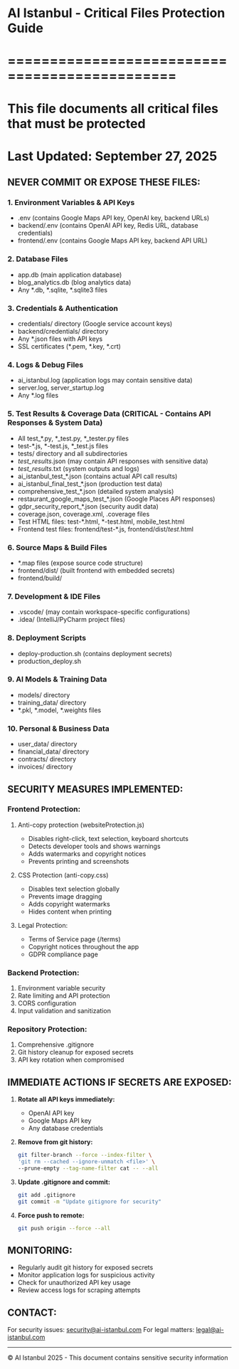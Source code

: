 # AI Istanbul - Critical Files Protection Guide
# ==============================================
# This file documents all critical files that must be protected
# Last Updated: September 27, 2025

## NEVER COMMIT OR EXPOSE THESE FILES:

### 1. Environment Variables & API Keys
- .env (contains Google Maps API key, OpenAI key, backend URLs)
- backend/.env (contains OpenAI API key, Redis URL, database credentials)
- frontend/.env (contains Google Maps API key, backend API URL)

### 2. Database Files
- app.db (main application database)
- blog_analytics.db (blog analytics data)
- Any *.db, *.sqlite, *.sqlite3 files

### 3. Credentials & Authentication
- credentials/ directory (Google service account keys)
- backend/credentials/ directory
- Any *.json files with API keys
- SSL certificates (*.pem, *.key, *.crt)

### 4. Logs & Debug Files
- ai_istanbul.log (application logs may contain sensitive data)
- server.log, server_startup.log
- Any *.log files

### 5. Test Results & Coverage Data (CRITICAL - Contains API Responses & System Data)
- All test_*.py, *_test.py, *_tester.py files
- test-*.js, *-test.js, *_test.js files
- tests/ directory and all subdirectories
- *test_results*.json (may contain API responses with sensitive data)
- *test_results*.txt (system outputs and logs)
- ai_istanbul_test_*.json (contains actual API call results)
- ai_istanbul_final_test_*.json (production test data)
- comprehensive_test_*.json (detailed system analysis)
- restaurant_google_maps_test_*.json (Google Places API responses)
- gdpr_security_report_*.json (security audit data)
- coverage.json, coverage.xml, .coverage files
- Test HTML files: test-*.html, *-test.html, mobile_test.html
- Frontend test files: frontend/test-*.js, frontend/dist/*test*.html

### 6. Source Maps & Build Files
- *.map files (expose source code structure)
- frontend/dist/ (built frontend with embedded secrets)
- frontend/build/

### 7. Development & IDE Files
- .vscode/ (may contain workspace-specific configurations)
- .idea/ (IntelliJ/PyCharm project files)

### 8. Deployment Scripts
- deploy-production.sh (contains deployment secrets)
- production_deploy.sh

### 9. AI Models & Training Data
- models/ directory
- training_data/ directory
- *.pkl, *.model, *.weights files

### 10. Personal & Business Data
- user_data/ directory
- financial_data/ directory
- contracts/ directory
- invoices/ directory

## SECURITY MEASURES IMPLEMENTED:

### Frontend Protection:
1. Anti-copy protection (websiteProtection.js)
   - Disables right-click, text selection, keyboard shortcuts
   - Detects developer tools and shows warnings
   - Adds watermarks and copyright notices
   - Prevents printing and screenshots

2. CSS Protection (anti-copy.css)
   - Disables text selection globally
   - Prevents image dragging
   - Adds copyright watermarks
   - Hides content when printing

3. Legal Protection:
   - Terms of Service page (/terms)
   - Copyright notices throughout the app
   - GDPR compliance page

### Backend Protection:
1. Environment variable security
2. Rate limiting and API protection
3. CORS configuration
4. Input validation and sanitization

### Repository Protection:
1. Comprehensive .gitignore
2. Git history cleanup for exposed secrets
3. API key rotation when compromised

## IMMEDIATE ACTIONS IF SECRETS ARE EXPOSED:

1. **Rotate all API keys immediately:**
   - OpenAI API key
   - Google Maps API key
   - Any database credentials

2. **Remove from git history:**
   ```bash
   git filter-branch --force --index-filter \
   'git rm --cached --ignore-unmatch <file>' \
   --prune-empty --tag-name-filter cat -- --all
   ```

3. **Update .gitignore and commit:**
   ```bash
   git add .gitignore
   git commit -m "Update gitignore for security"
   ```

4. **Force push to remote:**
   ```bash
   git push origin --force --all
   ```

## MONITORING:

- Regularly audit git history for exposed secrets
- Monitor application logs for suspicious activity
- Check for unauthorized API key usage
- Review access logs for scraping attempts

## CONTACT:

For security issues: security@ai-istanbul.com
For legal matters: legal@ai-istanbul.com

---
© AI Istanbul 2025 - This document contains sensitive security information
